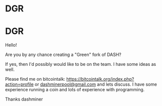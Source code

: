 # DGR
# DGR

Hello!

Are you by any chance creating a "Green" fork of DASH?

If yes, then I'd possibly would like to be on the team. I have some ideas as well.

Please find me on bitcointalk: https://bitcointalk.org/index.php?action=profile or dashminerpool@gmail.com and lets discuss. I have some experience running a coin and lots of experience with programming.

Thanks
dashminer

